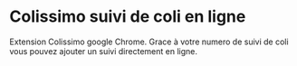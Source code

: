 Colissimo suivi de coli en ligne
================================

Extension Colissimo google Chrome. Grace à votre numero de suivi de coli vous pouvez ajouter un suivi directement en ligne.
